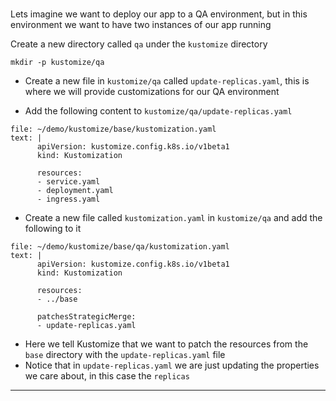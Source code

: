 
### 

Lets imagine we want to deploy our app to a QA environment, but in this environment we want to have two instances of our app running

Create a new directory called `qa` under the `kustomize` directory
```execute-1
mkdir -p kustomize/qa
```

*   Create a new file in `kustomize/qa` called `update-replicas.yaml`, this is where we will provide customizations for our QA environment

*   Add the following content to `kustomize/qa/update-replicas.yaml`


```editor:append-lines-to-file
file: ~/demo/kustomize/base/kustomization.yaml
text: |
      apiVersion: kustomize.config.k8s.io/v1beta1
      kind: Kustomization

      resources:	
      - service.yaml
      - deployment.yaml
      - ingress.yaml
```



*   Create a new file called `kustomization.yaml` in `kustomize/qa` and add the following to it


```editor:append-lines-to-file
file: ~/demo/kustomize/base/qa/kustomization.yaml
text: |
      apiVersion: kustomize.config.k8s.io/v1beta1
      kind: Kustomization

      resources:
      - ../base

      patchesStrategicMerge:
      - update-replicas.yaml

```



*   Here we tell Kustomize that we want to patch the resources from the `base` directory with the `update-replicas.yaml` file
*   Notice that in `update-replicas.yaml` we are just updating the properties we care about, in this case the `replicas`



---
